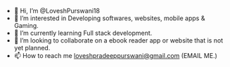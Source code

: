 - 👋 Hi, I’m @LoveshPurswani18
- 👀 I’m interested in Developing softwares, websites, mobile apps & Gaming.
- 🌱 I’m currently learning Full stack development.
- 💞️ I’m looking to collaborate on a ebook reader app or website that is not yet planned.
- 📫 How to reach me loveshpradeeppurswani@gmail.com (EMAIL ME.)

<!---
LoveshPurswani18/LoveshPurswani18 is a ✨ special ✨ repository because its `README.md` (this file) appears on your GitHub profile.
You can click the Preview link to take a look at your changes.
--->
